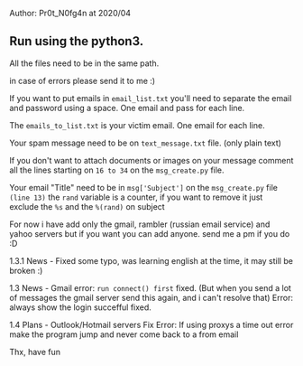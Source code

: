 Author: Pr0t_N0fg4n at 2020/04

## Run using the python3.

All the files need to be in the same path.

in case of errors please send it to me :)

If you want to put emails in ```email_list.txt``` you'll need to separate the email and password using a space. One email and pass for each line.

The ```emails_to_list.txt``` is your victim email. One email for each line.

Your spam message need to be on ```text_message.txt``` file. (only plain text)

If you don't want to attach documents or images on your message comment all the lines starting on ```16 to 34``` on the ```msg_create.py``` file.

Your email "Title" need to be in ```msg['Subject']``` on the ```msg_create.py``` file ```(line 13)```
the ```rand``` variable is a counter, if you want to remove it just exclude the ```%s``` and the ```%(rand)``` on subject


For now i have add only the gmail, rambler (russian email service) and yahoo servers but if you want you can add anyone. send me a pm if you do :D

1.3.1 News -
	Fixed some typo, was learning english at the time, it may still be broken :)


1.3 News -
	Gmail error: ```run connect() first``` fixed. (But when you send a lot of messages the gmail server send this again, and i can't resolve that)
	Error: always show the login succefful fixed.
	
	
1.4 Plans -
	Outlook/Hotmail servers
	Fix Error: If using proxys a time out error make the program jump and never come back to a from email 

Thx, have fun
